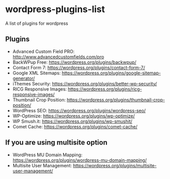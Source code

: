 # wordpress-plugins-list
A list of plugins for wordpress

## Plugins

- Advanced Custom Field PRO: http://www.advancedcustomfields.com/pro
- BackWPup Free: https://wordpress.org/plugins/backwpup/
- Contact Form 7: https://wordpress.org/plugins/contact-form-7/
- Google XML Sitemaps: https://wordpress.org/plugins/google-sitemap-generator/
- iThemes Security: https://wordpress.org/plugins/better-wp-security/
- RICG Responsive Images: https://wordpress.org/plugins/ricg-responsive-images/
- Thumbnail Crop Position: https://wordpress.org/plugins/thumbnail-crop-position/
- WordPress SEO: https://wordpress.org/plugins/wordpress-seo/
- WP-Optimize: https://wordpress.org/plugins/wp-optimize/
- WP Smush.it: https://wordpress.org/plugins/wp-smushit/
- Comet Cache: https://wordpress.org/plugins/comet-cache/ 

## If you are using multisite option
- WordPress MU Domain Mapping: https://wordpress.org/plugins/wordpress-mu-domain-mapping/
- Multisite User Management: https://wordpress.org/plugins/multisite-user-management/



